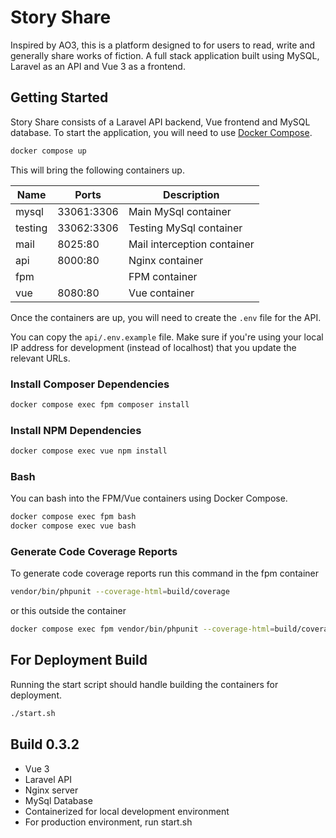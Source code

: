 # Story Share
Inspired by AO3, this is a platform designed to for users to read, write and generally share works of fiction. A full stack application built using MySQL, Laravel as an API and Vue 3 as a frontend.

## Getting Started
Story Share consists of a Laravel API backend, Vue frontend and MySQL database. To start the application, you will need to use [Docker Compose](https://docs.docker.com/compose/). 

```bash
docker compose up
```

This will bring the following containers up.

| Name              | Ports             | Description                                       |
|-------------------|-------------------|---------------------------------------------------|
| mysql             | 33061:3306        | Main MySql container                              |
| testing           | 33062:3306        | Testing MySql container                           |
| mail              | 8025:80           | Mail interception container                       |
| api               | 8000:80           | Nginx container                                   |
| fpm               |                   | FPM container                                     |
| vue               | 8080:80           | Vue container                                     |

Once the containers are up, you will need to create the `.env` file for the API.

You can copy the `api/.env.example` file. Make sure if you're using your local IP address for development (instead of localhost) that you update the relevant URLs.

### Install Composer Dependencies
```bash
docker compose exec fpm composer install
```

### Install NPM Dependencies
```bash
docker compose exec vue npm install
```

### Bash
You can bash into the FPM/Vue containers using Docker Compose.

```bash
docker compose exec fpm bash
docker compose exec vue bash
```

### Generate Code Coverage Reports
To generate code coverage reports run this command in the fpm container
```bash
vendor/bin/phpunit --coverage-html=build/coverage
```
or this outside the container
```bash
docker compose exec fpm vendor/bin/phpunit --coverage-html=build/coverage
```

## For Deployment Build
Running the start script should handle building the containers for deployment.

```bash
./start.sh
```


## Build 0.3.2
- Vue 3
- Laravel API
- Nginx server
- MySql Database
- Containerized for local development environment
- For production environment, run start.sh
